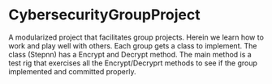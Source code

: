 # CybersecurityGroupProject

A modularized project that facilitates group projects. Herein we learn how to work and play well with others. 
Each group gets a class to implement. The class (Stepnn) has a Encrypt and Decrypt method.
The main method is a test rig that exercises all the Encrypt/Decryprt methods to see if the group implemented and committed properly. 
